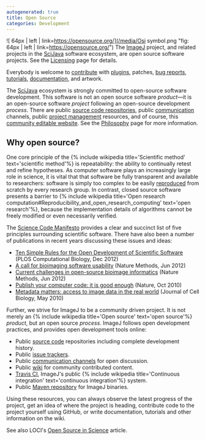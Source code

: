 ```yaml
---
autogenerated: true
title: Open Source
categories: Development
---
```


![ 64px \| left \| link=https://opensource.org/](/media/Osi symbol.png "fig: 64px | left | link=https://opensource.org/") The [ImageJ](/about) project, and related projects in the [SciJava](SciJava) software ecosystem, are open source software projects. See the [Licensing](/licensing) page for details.

Everybody is welcome to [contribute](/about/contributing) with [plugins](/plugins), patches, [bug reports](/help/report-a-bug), [tutorials](/tutorials), [documentation](/learn), and artwork.

The [SciJava](SciJava) ecosystem is strongly committed to open-source software development. This software is not an open source software *product*—it is an open-source software *project* following an open-source development *process*. There are public [source code repositories](/develop/source), public [communication](Communication) channels, public [project management](/develop/project-management) resources, and of course, this [community editable website](Help_Contents). See the [Philosophy](/develop/philosophy) page for more information.

Why open source?
----------------

One core principle of the {% include wikipedia title='Scientific method' text='scientific method'%} is repeatability: the ability to continually retest and refine hypotheses. As computer software plays an increasingly large role in science, it is vital that that software be fully transparent and available to researchers: software is simply too complex to be easily [reproduced](/develop/architecture#reproducible-builds) from scratch by every research group. In contrast, closed source software presents a barrier to {% include wikipedia title='Open research computation\#Reproducibility\_and\_open\_research\_computing' text='open research'%}, because the implementation details of algorithms cannot be freely modified or even necessarily verified.

The [Science Code Manifesto](http://sciencecodemanifesto.org/discussion) provides a clear and succinct list of five principles surrounding scientific software. There have also been a number of publications in recent years discussing these issues and ideas:

-   [Ten Simple Rules for the Open Development of Scientific Software](http://www.ploscompbiol.org/article/info:doi/10.1371/journal.pcbi.1002802) (PLOS Computational Biology, Dec 2012)
-   [A call for bioimaging software usability](http://www.nature.com/nmeth/journal/v9/n7/full/nmeth.2073.html) (Nature Methods, Jun 2012)
-   [Current challenges in open-source bioimage informatics](http://www.nature.com/nmeth/journal/v9/n7/full/nmeth.2082.html) (Nature Methods, Jun 2012)
-   [Publish your computer code: it is good enough](http://www.nature.com/news/2010/101013/full/467753a.html) (Nature, Oct 2010)
-   [Metadata matters: access to image data in the real world](http://jcb.rupress.org/content/189/5/777.full) (Journal of Cell Biology, May 2010)

Further, we strive for ImageJ to be a community driven project. It is not merely an {% include wikipedia title='Open source' text='open source'%} *product*, but an open source *process*. ImageJ follows open development practices, and provides open development tools online:

-   Public [source code](/develop/source) repositories including complete development history.
-   Public [issue trackers](//develop/project-management#issue-tracking).
-   Public [communication channels](Communication) for open discussion.
-   Public [wiki](/) for community contributed content.
-   [Travis CI](/develop/travis), ImageJ's public {% include wikipedia title='Continuous integration' text='continuous integration'%} system.
-   Public [Maven repository](//develop/project-management#maven) for ImageJ binaries.

Using these resources, you can always observe the latest progress of the project, get an idea of where the project is heading, contribute code to the project yourself using GitHub, or write documentation, tutorials and other information on the wiki.

See also LOCI's [Open Source in Science](http://loci.wisc.edu/software/oss) article.
